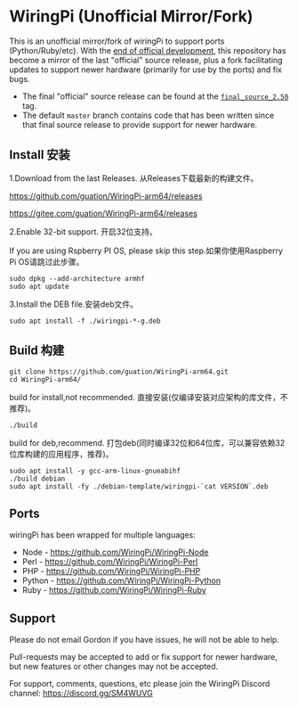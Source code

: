 WiringPi (Unofficial Mirror/Fork)
=================================

This is an unofficial mirror/fork of wiringPi to support ports (Python/Ruby/etc).  With the
[end of official development](http://wiringpi.com/wiringpi-deprecated/), this repository
has become a mirror of the last "official" source release, plus a fork facilitating updates
to support newer hardware (primarily for use by the ports) and fix bugs.

  * The final "official" source release can be found at the
    [`final_source_2.50`](https://github.com/WiringPi/WiringPi/tree/final_official_2.50) tag.
  * The default `master` branch contains code that has been written since that final source
    release to provide support for newer hardware.

Install 安装
-----
1.Download from the last Releases.
从Releases下载最新的构建文件。

https://github.com/guation/WiringPi-arm64/releases

https://gitee.com/guation/WiringPi-arm64/releases

2.Enable 32-bit support.
开启32位支持。

If you are using Rspberry PI OS, please skip this step.如果你使用Raspberry Pi OS请跳过此步骤。

```
sudo dpkg --add-architecture armhf
sudo apt update
```

3.Install the DEB file.安装deb文件。

```
sudo apt install -f ./wiringpi-*-g.deb
```

Build 构建
-----
```
git clone https://github.com/guation/WiringPi-arm64.git
cd WiringPi-arm64/
```
build for install,not recommended. 直接安装(仅编译安装对应架构的库文件，不推荐)。

```
./build
```

build for deb,recommend. 打包deb(同时编译32位和64位库，可以兼容依赖32位库构建的应用程序，推荐)。

```
sudo apt install -y gcc-arm-linux-gnueabihf
./build debian
sudo apt install -fy ./debian-template/wiringpi-`cat VERSION`.deb
```


Ports
-----

wiringPi has been wrapped for multiple languages:

* Node - https://github.com/WiringPi/WiringPi-Node
* Perl - https://github.com/WiringPi/WiringPi-Perl
* PHP - https://github.com/WiringPi/WiringPi-PHP
* Python - https://github.com/WiringPi/WiringPi-Python
* Ruby - https://github.com/WiringPi/WiringPi-Ruby

Support
-------

Please do not email Gordon if you have issues, he will not be able to help.

Pull-requests may be accepted to add or fix support for newer hardware, but new features or
other changes may not be accepted.

For support, comments, questions, etc please join the WiringPi Discord channel: https://discord.gg/SM4WUVG
